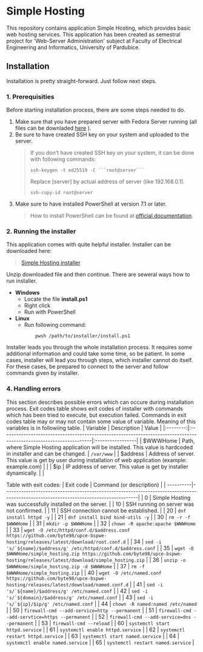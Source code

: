 # Simple Hosting
This repository contains application Simple Hosting, which provides basic web hosting services. This application has been created as semestral project for 'Web-Server Administration' subject at Faculty of Electrical Engineering and Informatics, University of Pardubice.

## Installation
Installation is pretty straight-forward. Just follow next steps.

### 1. Prerequisities
Before starting installation process, there are some steps needed to do.
1. Make sure that you have prepared server with Fedora Server running (all files can be downladed [here](https://fedoraproject.org/server/download]) ).
2. Be sure to have created SSH key on your system and uploaded to the server.
    > If you don't have created SSH key on your system, it can be done with following commands:
    >```
    > ssh-keygen -t ed25519 -C ```root@server```
    >```
    > Replace [server] by actual address of server (like 192.168.0.1).
    >```
    >ssh-copy-id root@server
    >```
3. Make sure to have installed PowerShell at version 7.1 or later.
    > How to install PowerShell can be found at [official documentation](https://learn.microsoft.com/en-us/powershell/scripting/install/installing-powershell?view=powershell-7.4).
### 2. Running the installer
This application comes with quite helpful installer. Installer can be downloaded here:
> [Simple Hosting installer](https://github.com/byte98/upce-bspwe-hosting-installer/releases/latest/download/sh_installer.zip)

Unzip downloaded file and then continue. There are seweral ways how to run installer.

- **Windows**
    - Locate the file **install.ps1**
    - Right click
    - Run with PowerShell
- **Linux**
    - Run following command:
        ```
            pwsh /path/to/installer/install.ps1
        ```
Installer leads you through the whole installation process. It requires some additional information and could take some time, so be patient. In some cases, installer will lead you through steps, which installer cannot do itself. For these cases, be prepared to connect to the server and follow commands given by installer.

### 4. Handling errors
This section describes possible errors which can occure during installation process. Exit codes table shows exit codes of installer with commands which has been tried to execute, but execution failed.
Commands in exit codes table may or may not contain some value of variable. Meaning of this variables is in followiing table.
| Variable | Description                                                                                                        | Value            |
|:--------:|:-------------------------------------------------------------------------------------------------------------------|:-----------------|
| $WWWHome | Path, where Simple Hosting application will be installed. This value is hardcoded in installer and can be changed. | ``` /var/www ``` |
| $address | Address of server. This value is get by user during installation of web application (example: example.com)         |                  |
| $ip      | IP address of server. This value is get by installer dynamically.                                                  |                  |

Table with exit codes:
| Exit code | Command (or description)                                                                                                            |
| ----------|-------------------------------------------------------------------------------------------------------------------------------------|
| 0         | Simple Hosting was successfully installed on the server.                                                                            |
| 10        | SSH running on server was not confirmed.                                                                                            |
| 11        | SSH connection cannot be established.                                                                                               |
| 20        | ``` dnf install httpd -y ```                                                                                                        |
| 21        | ``` dnf install bind bind-utils -y ```                                                                                              |
| 30        | ``` rm -r -f $WWWHome ```                                                                                                           |
| 31        | ```mkdir -p $WWWHome```                                                                                                             |
| 32        | ```chown -R apache:apache $WWWHome```                                                                                               |
| 33        | ```wget -O /etc/httpd/conf.d/$address.conf https://github.com/byte98/upce-bspwe-hosting/releases/latest/download/root.conf.d```     |
| 34        | ```sed -i 's/`${name}/$address/g' /etc/httpd/conf.d/$address.conf```                                                                |
| 35        | ```wget -O $WWWHome/simple_hosting.zip https://github.com/byte98/upce-bspwe-hosting/releases/latest/download/simple_hosting.zip```  |
| 36        | ```unzip -o $WWWHome/simple_hosting.zip -d $WWWHome```                                                                              |
| 37        | ```rm -f $WWWHome/simple_hosting.zip```                                                                                             |
| 40        | ```wget -O /etc/named.conf https://github.com/byte98/upce-bspwe-hosting/releases/latest/download/named.conf.d```                    |
| 41        | ```sed -i 's/`${name}/$address/g' /etc/named.conf```                                                                                |
| 42        | ```sed -i 's/`${domain}/$address/g' /etc/named.conf```                                                                              |
| 43        | ```sed -i 's/`${ip}/$ip/g' /etc/named.conf```                                                                                       |
| 44        | ```chown -R named:named /etc/named```                                                                                               |
| 50        | ```firewall-cmd --add-service=http --permanent```                                                                                   |
| 51        | ```firewall-cmd --add-servtice=https --permanent```                                                                                 |
| 52        | ```firewall-cmd --add-service=dns --permanent```                                                                                    |
| 53        | ```firewall-cmd --reload```                                                                                                         |
| 60        | ```systemctl start httpd.service```                                                                                                 |
| 61        | ```systemctl enable httpd.service```                                                                                                |
| 62        | ```systemctl restart httpd.service```                                                                                               |
| 63        | ```systemctl start named.service```                                                                                                 |
| 64        | ```systemctl enable named.service```                                                                                                |
| 65        | ```systemctl restart named.service```                                                                                               |
